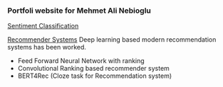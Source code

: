 
### Portfoli website for Mehmet Ali Nebioglu
[Sentiment Classification](https://github.com/malinphy/Google_bert)

[Recommender Systems](https://github.com/malinphy/recommender_sys)
Deep learning based modern recommendation systems has been worked. 
- Feed Forward Neural Network with ranking 
- Convolutional Ranking based recommender system
- BERT4Rec (Cloze task for Recommendation system)

